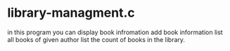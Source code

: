 # library-managment.c
in this program you can display book infromation
add book information 
list all books of given author
list the count of books in the library.
